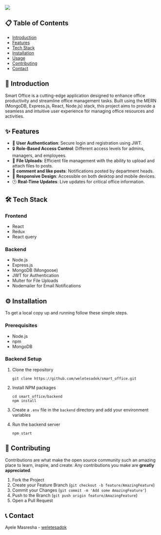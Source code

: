 <!DOCTYPE html>
<html lang="en">
<head>
  <meta charset="UTF-8">
  <meta name="viewport" content="width=device-width, initial-scale=1.0">
</head>
<body>
  <img src="https://images.unsplash.com/photo-1497215728101-856f4ea42174?q=80&w=1470&auto=format&fit=crop&ixlib=rb-4.0.3&ixid=M3wxMjA3fDB8MHxwaG90by1wYWdlfHx8fGVufDB8fHx8fA%3D%3D">

  <h2>📋 Table of Contents</h2>
  <ul>
    <li><a href="#introduction">Introduction</a></li>
    <li><a href="#features">Features</a></li>
    <li><a href="#tech-stack">Tech Stack</a></li>
    <li><a href="#installation">Installation</a></li>
    <li><a href="#usage">Usage</a></li>
    <li><a href="#contributing">Contributing</a></li>
    <li><a href="#contact">Contact</a></li>
  </ul>

  <h2 id="introduction">📝 Introduction</h2>
  <p>Smart Office is a cutting-edge application designed to enhance office productivity and streamline office management tasks. Built using the MERN (MongoDB, Express.js, React, Node.js) stack, this project aims to provide a seamless and intuitive user experience for managing office resources and activities.</p>

  <h2 id="features">✨ Features</h2>
  <ul>
    <li>🔐 <strong>User Authentication</strong>: Secure login and registration using JWT.</li>
    <li>🔒 <strong>Role-Based Access Control</strong>: Different access levels for admins, managers, and employees.</li>
    <li>📁 <strong>File Uploads</strong>: Efficient file management with the ability to upload and attach files to posts.</li>
    <li>📧 <strong>comment and like posts</strong>: Notifications posted by department heads.</li>
    <li>📱 <strong>Responsive Design</strong>: Accessible on both desktop and mobile devices.</li>
    <li>🕒 <strong>Real-Time Updates</strong>: Live updates for critical office information.</li>
  </ul>

  <h2 id="tech-stack">🛠 Tech Stack</h2>
  <h3>Frontend</h3>
  <ul>
    <li>React</li>
    <li>Redux</li>
    <li>React query</li>
  </ul>
  <h3>Backend</h3>
  <ul>
    <li>Node.js</li>
    <li>Express.js</li>
    <li>MongoDB (Mongoose)</li>
    <li>JWT for Authentication</li>
    <li>Multer for File Uploads</li>
    <li>Nodemailer for Email Notifications</li>
  </ul>

  <h2 id="installation">⚙️ Installation</h2>
  <p>To get a local copy up and running follow these simple steps.</p>

  <h3>Prerequisites</h3>
  <ul>
    <li>Node.js</li>
    <li>npm</li>
    <li>MongoDB</li>
  </ul>

  <h3>Backend Setup</h3>
  <ol>
    <li>
      <p>Clone the repository</p>
      <pre><code>git clone https://github.com/weletesadok/smart_office.git</code></pre>
    </li>
    <li>
      <p>Install NPM packages</p>
      <pre><code>cd smart_office/backend
npm install</code></pre>
    </li>
    <li>
      <p>Create a <code>.env</code> file in the <code>backend</code> directory and add your environment variables</p>
    </li>
    <li>
      <p>Run the backend server</p>
      <pre><code>npm start</code></pre>
    </li>
  </ol>

  

  <h2 id="contributing">🤝 Contributing</h2>
  <p>Contributions are what make the open source community such an amazing place to learn, inspire, and create. Any contributions you make are <strong>greatly appreciated</strong>.</p>
  <ol>
    <li>Fork the Project</li>
    <li>Create your Feature Branch (<code>git checkout -b feature/AmazingFeature</code>)</li>
    <li>Commit your Changes (<code>git commit -m 'Add some AmazingFeature'</code>)</li>
    <li>Push to the Branch (<code>git push origin feature/AmazingFeature</code>)</li>
    <li>Open a Pull Request</li>
  </ol>

 

  <h2 id="contact">📞 Contact</h2>
  <p>Ayele Masresha - <a href="https://ayelemasresha.netlify.app">weletesadok</a></p>
 
</body>
</html>
